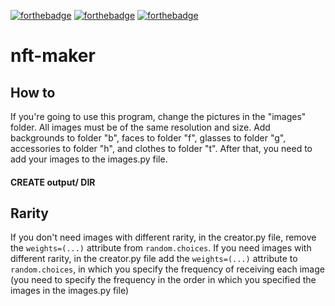 [![forthebadge](https://forthebadge.com/images/badges/made-with-python.svg)](https://forthebadge.com) [![forthebadge](https://forthebadge.com/images/badges/built-with-love.svg)](https://forthebadge.com) [![forthebadge](https://forthebadge.com/images/badges/check-it-out.svg)](https://forthebadge.com)

# nft-maker

## How to
If you're going to use this program, change the pictures in the "images" folder. All images must be of the same resolution and size.
Add backgrounds to folder "b", faces to folder "f", glasses to folder "g", accessories to folder "h", and clothes to folder "t".
After that, you need to add your images to the images.py file. 

#### CREATE output/ DIR

## Rarity
If you don't need images with different rarity, in the creator.py file, remove the `weights=(...)` attribute from `random.choices`. 
If you need images with different rarity, in the creator.py file add the `weights=(...)` attribute to `random.choices`, in which you specify the frequency of receiving each image (you need to specify the frequency in the order in which you specified the images in the images.py file)
